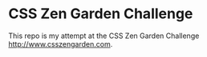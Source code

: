 # CSS Zen Garden Challenge

This repo is my attempt at the CSS Zen Garden Challenge http://www.csszengarden.com.
